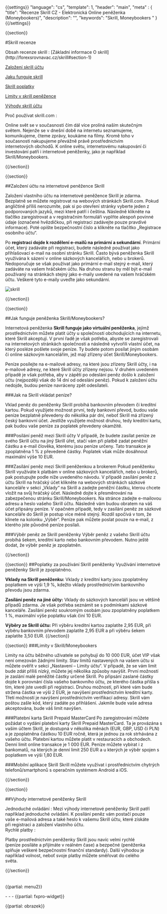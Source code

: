 {{settings}}
  "language": "cs",
  "template": 1,
  "header": "main",
  "meta" : {
    "title": "Recenze Skrill CZ - Elektronická Online peněženka (Moneybookers)",
    "description": "",
    "keywords": "Skrill, Moneybookers "
  }
{{/settings}}
<div itemprop="review" itemscope itemtype="http://schema.org/Review">

<span itemprop="reviewRating" itemscope itemtype="http://schema.org/Rating">
  <meta itemprop="worstRating" content="1"/>
  <meta itemprop="ratingValue" content="98"/>
  <meta itemprop="bestRating" content="100"/>
</span>
<meta itemprop="itemreviewed" content="Skrill">
<meta itemprop="author" content="ForexSrovnávač.cz">


<div class="row">
<div class="col-md-9" role="main" markdown="1">

{{section}}

#Skrill recenze 

<div class="row" style="width:92%">
  <div class="col-md-6" markdown="1">
Obsah recenze skrill
:    
[Základní informace O skrill](http://forexsrovnavac.cz/skrill#section-1) 
 
[Založení skrill účtu](http://forexsrovnavac.cz/skrill#section-2)  

[Jaku funguje skrill](http://forexsrovnavac.cz/skrill#section-3) 

[Skrill poplatky](http://forexsrovnavac.cz/skrill#section-4) 

[Limity v skrill peněžence](http://forexsrovnavac.cz/skrill#section-5) 

[Výhody skrill účtu](http://forexsrovnavac.cz/skrill#section-6)


</div>
  <div class="col-md-6" markdown="1">
Proč používat skrill.com
:    

Online svět se v současnosti čím dál více prolíná naším skutečným světem. Nejenže se v dnešní době na internetu seznamujeme, komunikujeme, čteme zprávy, koukáme na filmy. Kromě toho v současnosti nakupujeme převážně právě prostřednictvím internetových obchodů. K online světu, internetovému nakupování či investování patří i internetové peněženky, jako je například Skrill/Moneybookers. 


</div>
</div>
{{/section}}

{{section}}

##Založení účtu na internetové peněžence Skrill

Založení vlastního účtu na internetové peněžence Skrill je zdarma. Bezplatně se můžete registrovat na webových stránkách Skrill.com. Pokud angličtině příliš nerozumíte, pak si po otevření stránky vyberte jeden z podporovaných jazyků, mezi které patří i čeština. Následně klikněte na tlačítko zaregistrovat a v registračním formuláři vyplňte alespoň povinné údaje (označené hvězdičkou, při registraci zadávejte pouze pravdivé informace). Poté opište bezpečnostní číslo a klikněte na tlačítko „Registrace osobního účtu“.

Po **registraci dojde k rozdělení e-mailů na primární a sekundární**. Primární účet, který zadáváte při registraci, budete následně používat jako přihlašovací e-mail na osobní stránku Skrill. Často bývá peněženka Skrill využívána k sázení v online sázkových kancelářích, nebo u brokerů. Nedoporučuje se však používat jako primární e-mail stejný e-mail, který zadáváte na vašem hráčském účtu. Na druhou stranu by měl být e-mail používaný na stránkách stejný jako e-maily uvedené na vašem hráčském účtu. Veškeré tyto e-maily uveďte jako sekundární.



![skrill](http://blog.forexsrovnavac.cz/wp-content/uploads/2015/05/skrill-recenze-e1431101852302.png)


{{/section}}



{{section}}

##Jak funguje peněženka Skrill/Moneybookers?

Internetová peněženka **Skrill funguje jako virtuální peněženka**, jejímž prostřednictvím můžete platit účty u společností obchodujících na internetu, které Skrill akceptují. V první řadě je však potřeba, abyste se zaregistrovali na internetových stránkách společnosti a následně vytvořili vlastní účet, na který posléze pošlete svoje peníze. Ty budete potom posílat jiným osobám či online sázkovým kancelářím, jež mají zřízeny účet Skrill/Moneybookers.

Peníze posílejte na e-mailové adresy, na které jsou zřízeny Skrill účty, i na e-mailové adresy, ne které Skrill účty zřízeny nejsou. V druhém uvedeném případě je však potřeba, aby v zápětí po odeslání peněz došlo k založení účtu (nejpozději však do 14 dní od odeslání peněz). Pokud k založení účtu nedojde, budou peníze navráceny zpět odesílateli.


###Jak na Skrill vkládat peníze?

Vklad peněz do peněženky Skrill probíhá bankovním převodem či kreditní kartou. Pokud využijete možnost první, tedy bankovní převod, budou vaše peníze bezplatně převedeny do několika pár dní, neboť Skrill má zřízený český bankovní účet. Jestliže využijete možnost druhou, tedy kreditní kartu, pak budou vaše peníze za poplatek převedeny okamžitě.

###Posílání peněž mezi Skrill účty
V případě, že budete zasílat peníze ze svého Skrill účtu na jiný Skrill úřet, stačí vám při platbě zadat peněžní částku a e-mail člověka, kterému jsou peníze určeny. Tato transakce je zpoplatněna 1 % z převedené částky. Poplatek však může dosáhnout maximální výše 10 EUR.

###Zasílání peněz mezi Skrill peněženkou a brokerem
Pokud peněženku Skrill využíváte k platbám v online sázkových kancelářích, nebo u brokerů, pak postupujte podle níže uvedeného návodu. V případě zasílání peněz z účtu Skrill na hráčský účet klikněte na webových stránkách sázkové kanceláře v sekci „Vklady“ na Skrill a zadejte peněžní částku, kterou chcete vložit na svůj hráčský účet. Následně dojte k přesměrování na zabezpečenou stránku Skrill/Moneybookers. Na stránce zadejte e-mailovou adresu a heslo vašeho Skrill účtu. Následně vám budou obratem na váš účet připsány peníze.
V opačném případě, tedy v zasílání peněz ze sázkové kanceláře do Skrill je postup více méně stejný. Rozdíl spočívá v tom, že klinete na kolonku „Výběr“. Peníze pak můžete poslat pouze na e-mail, z kterého jste původně peníze posílali.

###Výběr peněz ze Skrill peněženky
Výběr peněz z vašeho Skrill účtu probíhá šekem, kreditní karto nebo bankovním převodem. Nutno ještě dodat, že výběr peněz je zpoplatněn.

{{/section}}

{{section}}
##Poplatky za používání Skrill peněženky
Využívání internetové peněženky Skrill je zpoplatněno. 

**Vklady na Skrill peněženku:** Vklady z kreditní karty jsou zpoplatněny poplatkem ve výši 1,9 %, kdežto vklady prostřednictvím bankovního převodu jsou zdarma. 

**Zasílání peněz na jiné účty:** Vklady do sázkových kanceláří jsou ve většině případů zdarma. Je však potřeba seznámit se s podmínkami sázkové kanceláře. Zasílání peněz soukromým osobám jsou zpoplatněny poplatkem 1 %, maximální výše poplatku však činí 10 EUR.

**Výběry ze Skrill účtu:** Při výběru kreditní kartou zaplatíte 2,95 EUR, při výběru bankovním převodem zaplatíte 2,95 EUR a při výběru šekem zaplatíte 3,50 EUR.
{{/section}}

{{section}}
###Limity v Skrill/Moneybookers

Limity na účtu běžného uživatele se pohybují do 10 000 EUR, účet VIP však není omezován žádnými limity. Stav limitů nastavených na vašem účtu si můžete ověřit v sekci „Nastavení – Limity účtu“.
V případě, že se vám limit bude zdát příliš nízký, můžete jej několika způsoby navýšit. První možností je zaslání malé peněžité částky určené Skrill. Po připsání zaslané částky dojde k porovnání čísla vašeho bankovního účtu, ze kterého částka přišla s tím, které jste uvedli při registraci. Druhou možností, při které vám bude stržena částka ve výši 2 EUR, je navýšení prostřednictvím kreditní karty. Třetí možností je navýšení prostřednictvím verifikací adresy. Skrill vám poštou zašle kód, který zadáte po přihlášení. Jakmile bude vaše adresa akceptována, bude váš limit navýšen.

###Platební karta Skrill Prepaid MasterCard
Po zaregistrování můžete požádat o vydání platební karty Skrill Prepaid MasterCard. Ta je provázána s vaším účtem Skrill, je dostupná v několika měnách (EUR, GBP, USD či PLN) a je zpoplatněna částkou 10 EUR ročně, která je jednou za rok strhávána z vašeho účtu.
Platební kartou můžete platit v restauracích a obchodech. Denní limit online transakce je 1 000 EUR. Peníze můžete vybírat i z bankomatů, na kterých je denní limit 250 EUR a u kterých je výběr spojen s poplatkem ve výši 1,80 EUR.

###Mobilní aplikace Skrill
Skrill můžete využívat i prostřednictvím chytrých telefonů/smartphonů s operačním systémem Android a iOS.



{{/section}}

{{section}}

##Výhody internetové peněženky Skrill

<div class="row" style="width:92%">
  <div class="col-md-6" markdown="1">
Jednoduché ovládání
:    
Mezi výhody internetové peněženky Skrill patří například jednoduché ovládání. K posílání peněz vám postačí pouze vaše e-mailová adresa a také heslo k vašemu Skrill účtu, které získáte při registraci a založení vlastního účtu.


</div>
  <div class="col-md-6" markdown="1">
Rychlé platby
:    

Platby prostřednictvím peněženky Skrill jsou navíc velmi rychlé (peníze posíláte a přijímáte v reálném čase) a bezpečné (peněženka splňuje veškeré bezpečnostní finanční standardy). Další výhodou je například volnost, neboť svoje platby můžete směřovat do celého světa.

</div>
</div>

{{/section}}

</div>
<div class="col-md-3" markdown="1">
<div class="well" markdown="1" style="margin-top: 2.5em">

{{partial: menu2}}

</div>
<div class="container-fluid" markdown="1">
- - -
{{partial: fxpro-widget}}

</div>

<div class="container-fluid" markdown="1">

{{partial: obrazek}}

</div>
</div>
</div>

</div><!-- /itemreview -->